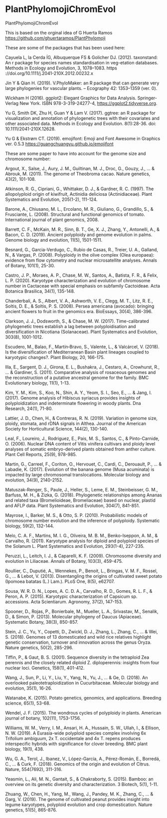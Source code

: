 # PlantPhylomojiChromEvol
PlantPhylomojiChromEvol

This is based on the orginal idea of G Huerta Ramos https://github.com/ghuertaramos/PlantPhylomoji

These are some of the packages that has been used here:

Cayuela L, la Cerda ÍG, Albuquerque FS & Golicher DJ. (2012). taxonstand: An r package for species names standardisation in veg-etation databases. Methods  in  Ecology  and  Evolution, 3, 1078–1083. https   ://doi.org/10.1111/j.2041-210X.2012.00232.x

Jin Y & Qian H. (2019). V.PhyloMaker: an R package that can generate very large phylogenies for vascular plants. – Ecography 42: 1353–1359 (ver. 0).

Wickham H (2016). ggplot2: Elegant Graphics for Data Analysis. Springer-Verlag New York. ISBN 978-3-319-24277-4, https://ggplot2.tidyverse.org.

Yu G, Smith DK, Zhu H, Guan Y & Lam V. (2017). ggtree: an R package for visualization and annotation of phylogenetic trees with their covariates and other associated data. Methods in Ecology and Evolution. 8(1):28-36. doi: 10.1111/2041-210X.12628.

Yu G & Ekstrøm CT. (2019). emojifont: Emoji and Font Awesome in Graphics ver. 0.5.3 https://guangchuangyu.github.io/emojifont 


These are some paper to have into account for the genome size and chromosome number:

Argout, X., Salse, J., Aury, J. M., Guiltinan, M. J., Droc, G., Gouzy, J., ... & Abrouk, M. (2011). The genome of Theobroma cacao. Nature genetics, 43(2), 101-108.

Atkinson, R. G., Cipriani, G., Whittaker, D. J., & Gardner, R. C. (1997). The allopolyploid origin of kiwifruit, Actinidia deliciosa (Actinidiaceae). Plant Systematics and Evolution, 205(1-2), 111-124.

Barone, A., Chiusano, M. L., Ercolano, M. R., Giuliano, G., Grandillo, S., & Frusciante, L. (2008). Structural and functional genomics of tomato. International journal of plant genomics, 2008.

Barrett, C. F., McKain, M. R., Sinn, B. T., Ge, X. J., Zhang, Y., Antonelli, A., & Bacon, C. D. (2019). Ancient polyploidy and genome evolution in palms. Genome biology and evolution, 11(5), 1501-1511. 

Besnard, G., Garcia-Verdugo, C., Rubio de Casas, R., Treier, U. A., Galland, N., & Vargas, P. (2008). Polyploidy in the olive complex (Olea europaea): evidence from flow cytometry and nuclear microsatellite analyses. Annals of Botany, 101(1), 25-30.

Castro, J. P., Moraes, A. P., Chase, M. W., Santos, A., Batista, F. R., & Felix, L. P. (2020). Karyotype characterization and evolution of chromosome number in Cactaceae with special emphasis on subfamily Cactoideae. Acta Botanica Brasilica, 34(1), 135-148.

Chanderbali, A. S., Albert, V. A., Ashworth, V. E., Clegg, M. T., Litz, R. E., Soltis, D. E., & Soltis, P. S. (2008). Persea americana (avocado): bringing ancient flowers to fruit in the genomics era. BioEssays, 30(4), 386-396.

Clarkson, J. J., Dodsworth, S., & Chase, M. W. (2017). Time-calibrated phylogenetic trees establish a lag between polyploidisation and diversification in Nicotiana (Solanaceae). Plant Systematics and Evolution, 303(8), 1001-1012.

Escudero, M., Balao, F., Martín‐Bravo, S., Valente, L., & Valcárcel, V. (2018). Is the diversification of Mediterranean Basin plant lineages coupled to karyotypic changes?. Plant Biology, 20, 166-175.

Illa, E., Sargent, D. J., Girona, E. L., Bushakra, J., Cestaro, A., Crowhurst, R., ... & Gardiner, S. (2011). Comparative analysis of rosaceous genomes and the reconstruction of a putative ancestral genome for the family. BMC Evolutionary biology, 11(1), 1-13.

Kim, Y. M., Kim, S., Koo, N., Shin, A. Y., Yeom, S. I., Seo, E., ... & Jang, I. (2017). Genome analysis of Hibiscus syriacus provides insights of polyploidization and indeterminate flowering in woody plants. Dna Research, 24(1), 71-80.

Lattier, J. D., Chen, H., & Contreras, R. N. (2019). Variation in genome size, ploidy, stomata, and rDNA signals in Althea. Journal of the American Society for Horticultural Science, 144(2), 130-140.

Leal, F., Loureiro, J., Rodriguez, E., Pais, M. S., Santos, C., & Pinto-Carnide, O. (2006). Nuclear DNA content of Vitis vinifera cultivars and ploidy level analyses of somatic embryo-derived plants obtained from anther culture. Plant Cell Reports, 25(9), 978-985.

Martin, G., Carreel, F., Coriton, O., Hervouet, C., Cardi, C., Derouault, P., ... & Labadie, K. (2017). Evolution of the banana genome (Musa acuminata) is impacted by large chromosomal translocations. Molecular biology and evolution, 34(9), 2140-2152.

Matuszak-Renger, S., Paule, J., Heller, S., Leme, E. M., Steinbeisser, G. M., Barfuss, M. H., & Zizka, G. (2018). Phylogenetic relationships among Ananas and related taxa (Bromelioideae, Bromeliaceae) based on nuclear, plastid and AFLP data. Plant Systematics and Evolution, 304(7), 841-851.

Mayrose, I., Barker, M. S., & Otto, S. P. (2010). Probabilistic models of chromosome number evolution and the inference of polyploidy. Systematic biology, 59(2), 132-144.

Melo, C. A. F., Martins, M. I. G., Oliveira, M. B. M., Benko-Iseppon, A. M., & Carvalho, R. (2011). Karyotype analysis for diploid and polyploid species of the Solanum L. Plant Systematics and Evolution, 293(1-4), 227-235.

Peruzzi, L., Leitch, I. J., & Caparelli, K. F. (2009). Chromosome diversity and evolution in Liliaceae. Annals of Botany, 103(3), 459-475.

Roullier, C., Duputié, A., Wennekes, P., Benoit, L., Bringas, V. M. F., Rossel, G., ... & Lebot, V. (2013). Disentangling the origins of cultivated sweet potato (Ipomoea batatas (L.) Lam.). PLoS One, 8(5), e62707.

Sousa, W. R. D. N., Lopes, A. C. D. A., Carvalho, R. D., Gomes, R. L. F., & Peron, A. P. (2015). Karyotypic characterization of Capsicum sp. accessions. Acta Scientiarum. Agronomy, 37(2), 147-153.

Spooner, D., Rojas, P., Bonierbale, M., Mueller, L. A., Srivastav, M., Senalik, D., & Simon, P. (2013). Molecular phylogeny of Daucus (Apiaceae). Systematic Botany, 38(3), 850-857.

Stein, J. C., Yu, Y., Copetti, D., Zwickl, D. J., Zhang, L., Zhang, C., ... & Wei, S. (2018). Genomes of 13 domesticated and wild rice relatives highlight genetic conservation, turnover and innovation across the genus Oryza. Nature genetics, 50(2), 285-296.

Tiffin, P., & Gaut, B. S. (2001). Sequence diversity in the tetraploid Zea perennis and the closely related diploid Z. diploperennis: insights from four nuclear loci. Genetics, 158(1), 401-412.

Wang, J., Sun, P., Li, Y., Liu, Y., Yang, N., Yu, J., ... & Ge, D. (2018). An overlooked paleotetraploidization in Cucurbitaceae. Molecular biology and evolution, 35(1), 16-26.

Watanabe, K. (2015). Potato genetics, genomics, and applications. Breeding science, 65(1), 53-68.

Wendel, J. F. (2015). The wondrous cycles of polyploidy in plants. American journal of botany, 102(11), 1753-1756.

Williams, W. M., Verry, I. M., Ansari, H. A., Hussain, S. W., Ullah, I., & Ellison, N. W. (2019). A Eurasia-wide polyploid species complex involving 6x Trifolium ambiguum, 2x T. occidentale and 4x T. repens produces interspecific hybrids with significance for clover breeding. BMC plant biology, 19(1), 438.

Wu, G. A., Terol, J., Ibanez, V., López-García, A., Pérez-Román, E., Borredá, C., ... & Curk, F. (2018). Genomics of the origin and evolution of Citrus. Nature, 554(7692), 311-316.

Yeasmin, L., Ali, M. N., Gantait, S., & Chakraborty, S. (2015). Bamboo: an overview on its genetic diversity and characterization. 3 Biotech, 5(1), 1-11.

Zhuang, W., Chen, H., Yang, M., Wang, J., Pandey, M. K., Zhang, C., ... & Garg, V. (2019). The genome of cultivated peanut provides insight into legume karyotypes, polyploid evolution and crop domestication. Nature genetics, 51(5), 865-876.
